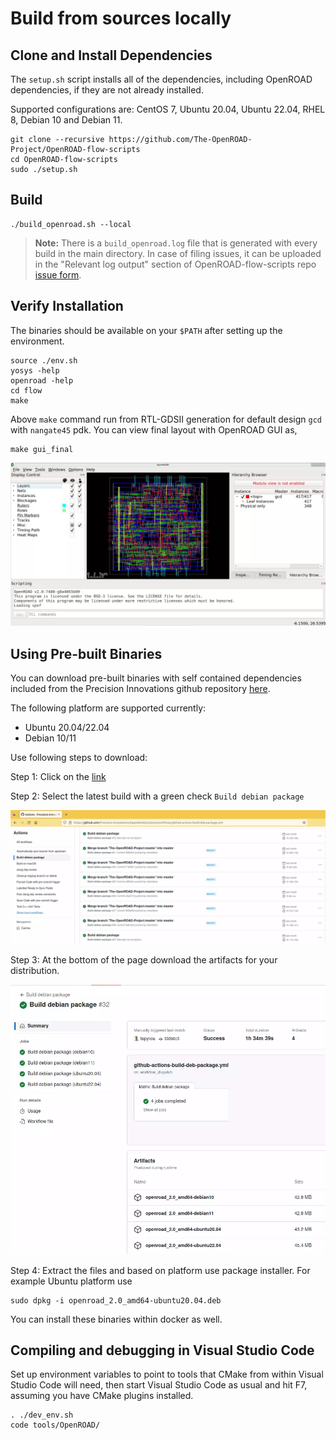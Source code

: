 # Build from sources locally

## Clone and Install Dependencies

The `setup.sh` script installs all of the dependencies, including OpenROAD dependencies, if they are not already installed.

Supported configurations are: CentOS 7, Ubuntu 20.04, Ubuntu 22.04, RHEL 8,
Debian 10 and Debian 11.

``` shell
git clone --recursive https://github.com/The-OpenROAD-Project/OpenROAD-flow-scripts
cd OpenROAD-flow-scripts
sudo ./setup.sh
```

## Build

``` shell
./build_openroad.sh --local
```
> **Note:** There is a `build_openroad.log` file that is generated with every build in the main directory. In case of filing issues, it can be uploaded in the "Relevant log output" section of OpenROAD-flow-scripts repo [issue form](https://github.com/The-OpenROAD-Project/OpenROAD-flow-scripts/issues/new?assignees=&labels=&template=bug_report_with_orfs.yml).

## Verify Installation

The binaries should be available on your `$PATH` after setting
up the environment.

``` shell
source ./env.sh
yosys -help
openroad -help
cd flow
make
```

Above `make` command run from RTL-GDSII generation for default
design `gcd` with `nangate45` pdk. You can view final layout with
OpenROAD GUI as,

```
make gui_final
```

![gcd_final.webp](../images/gcd_final.webp)

## Using Pre-built Binaries

You can download pre-built binaries with self contained dependencies
included from the Precision Innovations github repository
[here](https://github.com/Precision-Innovations/OpenROAD/actions/workflows/github-actions-build-deb-package.yml).

The following platform are supported currently:
- Ubuntu 20.04/22.04
- Debian 10/11

Use following steps to download:

Step 1: Click on the [link](https://github.com/Precision-Innovations/OpenROAD/actions/workflows/github-actions-build-deb-package.yml)

Step 2: Select the latest build with a green check `Build debian package`

![debian_package](../images/debian_package.webp)

Step 3: At the bottom of the page download the artifacts for your
        distribution.

![select_artifacts](../images/select_artifacts.webp)

Step 4: Extract the files and based on platform use package installer.
        For example Ubuntu platform use
```
sudo dpkg -i openroad_2.0_amd64-ubuntu20.04.deb
```

You can install these binaries within docker as well.

## Compiling and debugging in Visual Studio Code

Set up environment variables to point to tools that CMake from within
Visual Studio Code will need, then start Visual Studio Code as usual
and hit F7, assuming you have CMake plugins installed.

``` shell
. ./dev_env.sh
code tools/OpenROAD/
```
